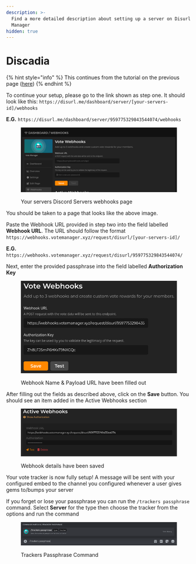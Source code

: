 ```yaml
---
description: >-
  Find a more detailed description about setting up a server on Disurl with Vote
  Manager
hidden: true
---
```


# Discadia

{% hint style="info" %}
This continues from the tutorial on the previous page ([here](./))
{% endhint %}

To continue your setup, please go to the link shown as step one. It should look like this: `https://disurl.me/dashboard/server/[your-servers-id]/webhooks`

**E.G.** `https://disurl.me/dashboard/server/959775329843544074/webhooks`

<figure><img src="../../.gitbook/assets/disurl-1.png" alt=""><figcaption><p>Your servers Discord Servers webhooks page </p></figcaption></figure>

You should be taken to a page that looks like the above image.&#x20;

Paste the Webhook URL provided in step two into the field labelled **Webhook URL**. The URL should follow the format `https://webhooks.votemanager.xyz/request/disurl/[your-servers-id]/`

**E.G.** `https://webhooks.votemanager.xyz/request/disurl/959775329843544074/`

Next, enter the provided passphrase into the field labelled **Authorization Key**

<figure><img src="../../.gitbook/assets/disurl-2.png" alt=""><figcaption><p>Webhook Name &#x26; Payload URL have been filled out</p></figcaption></figure>

After filling out the fields as described above, click on the **Save** button. You should see an item added in the Active Webhooks section

<figure><img src="../../.gitbook/assets/disurl-3.png" alt=""><figcaption><p>Webhook details have been saved</p></figcaption></figure>

Your vote tracker is now fully setup! A message will be sent with your configured embed to the channel you configured whenever a user gives gems to/bumps your server

If you forget or lose your passphrase you can run the `/trackers passphrase` command. Select **Server** for the type then choose the tracker from the options and run the command

<figure><img src="../../.gitbook/assets/tracker_passphrase.png" alt=""><figcaption><p>Trackers Passphrase Command</p></figcaption></figure>
